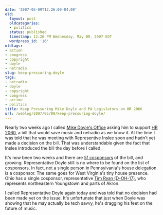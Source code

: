 ```yaml
---
date: '2007-05-09T12:26:00-04:00'
old:
  layout: post
  oldcategories:
  - politics
  status: published
  timestamp: 12:26 PM Wednesday, May 09, 2007 EDT
  wordpress_id: '16'
oldtags:
- action
- congress
- copyright
- doyle
- netradio
slug: keep-pressuring-doyle
tags:
- netradio
- doyle
- copyright
- congress
- action
- politics
title: Keep Pressuring Mike Doyle and PA Legislators on HR 2060
url: /weblog/2007/05/09/keep-pressuring-doyle/
---
```


Nearly two weeks ago I called [Mike Doyle's Office](http://www.house.gov/doyle/) asking him to support [HR 2060](http://thomas.loc.gov/cgi-bin/bdquery/z?d110:h2060:), a bill that would save music and netradio as we know it.  At the time I was told that he was meeting with Representive Inslee soon and hadn't yet made a decision on the bill.  That was understandable given the fact that Inslee introduced the bill the day before I called.

It's now been two weeks and there are [51 cosponsors](http://thomas.loc.gov/cgi-bin/bdquery/z?d110:HR02060:@@@P) of the bill, and growing. Representative Doyle still is no where to be found on the list of  cosponsors.  In fact, not a single person in Pennsylvania's house delegation is a cosponsor.  The same goes for West Virginia's tiny house presence.  Ohio has a single cosponsor, representative [Tim Ryan (D-OH-17)](http://timryan.house.gov/), who represents northeastern Youngstown and parts of Akron.

I called Representative Doyle again today and was told that no decision had been made yet on the issue.  It's unfortunate that just when Doyle was showing that he may actually be tech savvy, he's dragging his feet on the future of music.